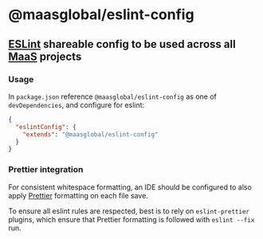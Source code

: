 # @maasglobal/eslint-config

## [ESLint](http://eslint.org/docs/developer-guide/shareable-configs) shareable config to be used across all [MaaS](https://github.com/maasglobal/) projects

### Usage

In `package.json` reference `@maasglobal/eslint-config` as one of `devDependencies`, and configure for eslint:

```json
{
  "eslintConfig": {
    "extends": "@maasglobal/eslint-config"
  }
}
```

### Prettier integration

For consistent whitespace formatting, an IDE should be configured to also apply [Prettier](https://prettier.io/) formatting on each file save.

To ensure all eslint rules are respected, best is to rely on `eslint-prettier` plugins, which ensure that Prettier formatting is followed with `eslint --fix` run.
